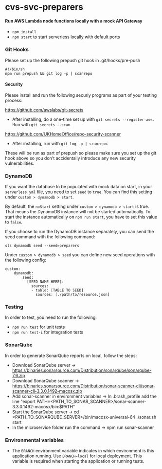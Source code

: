 # cvs-svc-preparers

#### Run AWS Lambda node functions locally with a mock API Gateway
- `npm install`
- `npm start` to start serverless locally with default ports

### Git Hooks

Please set up the following prepush git hook in .git/hooks/pre-push

```
#!/bin/sh
npm run prepush && git log -p | scanrepo

```

#### Security

Please install and run the following securiy programs as part of your testing process:

https://github.com/awslabs/git-secrets

- After installing, do a one-time set up with `git secrets --register-aws`. Run with `git secrets --scan`.

https://github.com/UKHomeOffice/repo-security-scanner

- After installing, run with `git log -p | scanrepo`.

These will be run as part of prepush so please make sure you set up the git hook above so you don't accidentally introduce any new security vulnerabilities.

### DynamoDB
If you want the database to be populated with mock data on start, in your `serverless.yml` file, you need to set `seed` to `true`. You can find this setting under `custom > dynamodb > start`.

By default, the `noStart` setting under `custom > dynamodb > start` is true. That means the DynamoDB instance will not be started automatically. To start the instance automatically on `npm run start`, you have to set this value to `false`.

If you choose to run the DynamoDB instance separately, you can send the seed command with the following command:

```sls dynamodb seed --seed=preparers```

Under `custom > dynamodb > seed` you can define new seed operations with the following config:
```
custom:
    dynamodb:
        seed:
          [SEED NAME HERE]:
            sources:
            - table: [TABLE TO SEED]
              sources: [./path/to/resource.json]
```


### Testing
In order to test, you need to run the following:
- `npm run test` for unit tests
- `npm run test-i` for integration tests

### SonarQube
In order to generate SonarQube reports on local, follow the steps:
- Download SonarQube server -> https://binaries.sonarsource.com/Distribution/sonarqube/sonarqube-7.6.zip
- Download SonarQube scanner -> https://binaries.sonarsource.com/Distribution/sonar-scanner-cli/sonar-scanner-cli-3.3.0.1492-macosx.zip
- Add sonar-scanner in environment variables -> In .brash_profile add the line "export PATH=<PATH_TO_SONAR_SCANNER>/sonar-scanner-3.3.0.1492-macosx/bin:$PATH"
- Start the SonarQube server -> cd <PATH_TO_SONARQUBE_SERVER>/bin/macosx-universal-64 ./sonar.sh start
- In the microservice folder run the command -> npm run sonar-scanner


### Environmental variables

- The `BRANCH` environment variable indicates in which environment is this application running. Use `BRANCH=local` for local deployment. This variable is required when starting the application or running tests.
